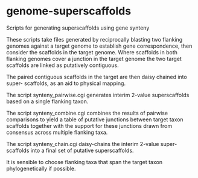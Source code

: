 # genome-superscaffolds
Scripts for generating superscaffolds using gene synteny

These scripts take files generated by reciprocally blasting two flanking genomes 
against a target genome to establish gene correspondence, then consider the scaffolds
in the target genome. Where scaffolds in both flanking genomes cover a junction in
the target genome the two target scaffolds are linked as putatively contiguous.

The paired contiguous scaffolds in the target are then daisy chained into super-
scaffolds, as an aid to physical mapping.

The script synteny_pairwise.cgi generates interim 2-value superscaffolds based on 
a single flanking taxon.

The script synteny_combine.cgi combines the results of pairwise comparisons to 
yield a table of putative junctions between target taxon scaffolds together 
with the support for these junctions drawn from consensus across multiple
flanking taxa.

The script synteny_chain.cgi daisy-chains the interim 2-value super-scaffolds into
a final set of putative superscaffolds.

It is sensible to choose flanking taxa that span the target taxon phylogenetically
if possible.
